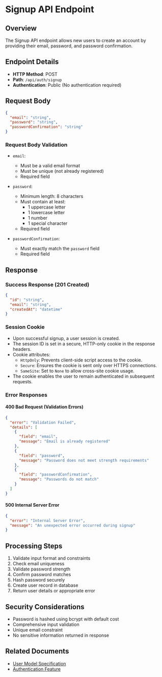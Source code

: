 # Signup API Endpoint

## Overview
The Signup API endpoint allows new users to create an account by providing their email, password, and password confirmation.

## Endpoint Details
- **HTTP Method**: POST
- **Path**: `/api/auth/signup`
- **Authentication**: Public (No authentication required)

## Request Body
```json
{
  "email": "string",
  "password": "string",
  "passwordConfirmation": "string"
}
```

### Request Body Validation
- `email`:
  - Must be a valid email format
  - Must be unique (not already registered)
  - Required field

- `password`:
  - Minimum length: 8 characters
  - Must contain at least:
    - 1 uppercase letter
    - 1 lowercase letter
    - 1 number
    - 1 special character
  - Required field

- `passwordConfirmation`:
  - Must exactly match the `password` field
  - Required field

## Response

### Success Response (201 Created)
```json
{
  "id": "string",
  "email": "string",
  "createdAt": "datetime"
}
```

### Session Cookie
- Upon successful signup, a user session is created.
- The session ID is set in a secure, HTTP-only cookie in the response headers.
- Cookie attributes:
  - `HttpOnly`: Prevents client-side script access to the cookie.
  - `Secure`: Ensures the cookie is sent only over HTTPS connections.
  - `SameSite`: Set to `None` to allow cross-site cookie usage.
- The cookie enables the user to remain authenticated in subsequent requests.

### Error Responses

#### 400 Bad Request (Validation Errors)
```json
{
  "error": "Validation Failed",
  "details": [
    {
      "field": "email",
      "message": "Email is already registered"
    },
    {
      "field": "password",
      "message": "Password does not meet strength requirements"
    },
    {
      "field": "passwordConfirmation",
      "message": "Passwords do not match"
    }
  ]
}
```

#### 500 Internal Server Error
```json
{
  "error": "Internal Server Error",
  "message": "An unexpected error occurred during signup"
}
```

## Processing Steps
1. Validate input format and constraints
2. Check email uniqueness
3. Validate password strength
4. Confirm password matches
5. Hash password securely
6. Create user record in database
7. Return user details or appropriate error

## Security Considerations
- Password is hashed using bcrypt with default cost
- Comprehensive input validation
- Unique email constraint
- No sensitive information returned in response

## Related Documents
- [User Model Specification](/docs/models/User.md)
- [Authentication Feature](/docs/features/Authentication.md)